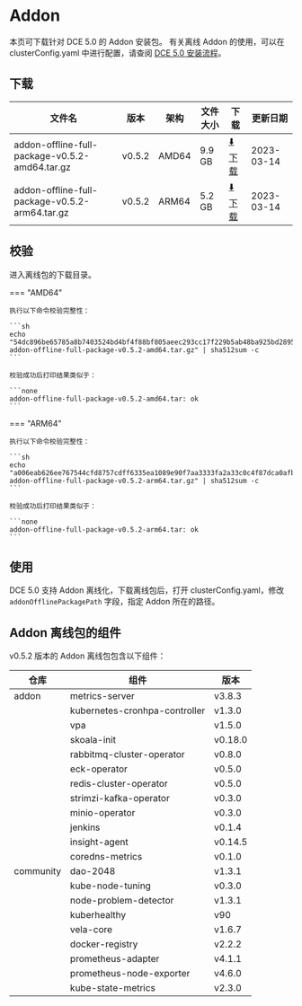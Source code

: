 # Addon

本页可下载针对 DCE 5.0 的 Addon 安装包。
有关离线 Addon 的使用，可以在 clusterConfig.yaml 中进行配置，请查阅 [DCE 5.0 安装流程](../../install/intro.md#_3)。

## 下载

| 文件名 | 版本   | 架构  | 文件大小 | 下载 | 更新日期         |
| ------ | ---- | ------- | -------- | -------------- | -------------- |
| addon-offline-full-package-v0.5.2-amd64.tar.gz | v0.5.2 | AMD64 | 9.9 GB   | [:arrow_down: 下载](https://qiniu-download-public.daocloud.io/DaoCloud_DigitalX_Addon/addon-offline-full-package-v0.5.2-amd64.tar.gz) | 2023-03-14 |
| addon-offline-full-package-v0.5.2-arm64.tar.gz | v0.5.2 | ARM64 | 5.2 GB   | [:arrow_down: 下载](https://qiniu-download-public.daocloud.io/DaoCloud_DigitalX_Addon/addon-offline-full-package-v0.5.2-arm64.tar.gz) | 2023-03-14 |

## 校验

进入离线包的下载目录。

=== "AMD64"

    执行以下命令校验完整性：
    
    ```sh
    echo "54dc896be65785a8b7403524bd4bf4f88bf805aeec293cc17f229b5ab48ba925bd2895b8a51be2ce6a1cebb999918898c8d0ce74bc86f1d5567096485d8a708e  addon-offline-full-package-v0.5.2-amd64.tar.gz" | sha512sum -c
    ```
    
    校验成功后打印结果类似于：
    
    ```none
    addon-offline-full-package-v0.5.2-amd64.tar: ok
    ```

=== "ARM64"

    执行以下命令校验完整性：
    
    ```sh
    echo "a006eab626ee767544cfd8757cdff6335ea1089e90f7aa3333fa2a33c0c4f87dca0afb3c7275bce940fd76984257da0e577c58d951647527933b937dc7fffa46  addon-offline-full-package-v0.5.2-arm64.tar.gz" | sha512sum -c
    ```
    
    校验成功后打印结果类似于：
    
    ```none
    addon-offline-full-package-v0.5.2-arm64.tar: ok
    ```

## 使用

DCE 5.0 支持 Addon 离线化，下载离线包后，打开 clusterConfig.yaml，修改 `addonOfflinePackagePath` 字段，指定 Addon 所在的路径。

## Addon 离线包的组件

v0.5.2 版本的 Addon 离线包包含以下组件：

| 仓库      | 组件                          | 版本    |
| --------- | ----------------------------- | ------- |
| addon     | metrics-server                | v3.8.3  |
|           | kubernetes-cronhpa-controller | v1.3.0  |
|           | vpa                           | v1.5.0  |
|           | skoala-init                   | v0.18.0 |
|           | rabbitmq-cluster-operator     | v0.8.0  |
|           | eck-operator                  | v0.5.0  |
|           | redis-cluster-operator        | v0.5.0  |
|           | strimzi-kafka-operator        | v0.3.0  |
|           | minio-operator                | v0.3.0  |
|           | jenkins                       | v0.1.4  |
|           | insight-agent                 | v0.14.5 |
|           | coredns-metrics               | v0.1.0  |
| community | dao-2048                      | v1.3.1  |
|           | kube-node-tuning              | v0.3.0  |
|           | node-problem-detector         | v1.3.1  |
|           | kuberhealthy                  | v90     |
|           | vela-core                     | v1.6.7  |
|           | docker-registry               | v2.2.2  |
|           | prometheus-adapter            | v4.1.1  |
|           | prometheus-node-exporter      | v4.6.0  |
|           | kube-state-metrics            | v2.3.0  |
